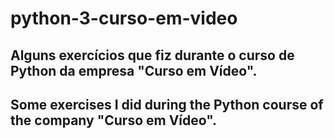 # python-3-curso-em-video

## Alguns exercícios que fiz durante o curso de Python da empresa "Curso em Vídeo".
## Some exercises I did during the Python course of the company "Curso em Vídeo".
